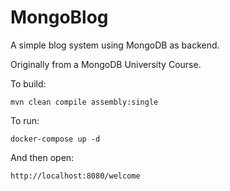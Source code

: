 MongoBlog
=========

A simple blog system using MongoDB as backend.

Originally from a MongoDB University Course.

To build:

    mvn clean compile assembly:single
    
To run:

    docker-compose up -d
    
And then open:

    http://localhost:8080/welcome
    
